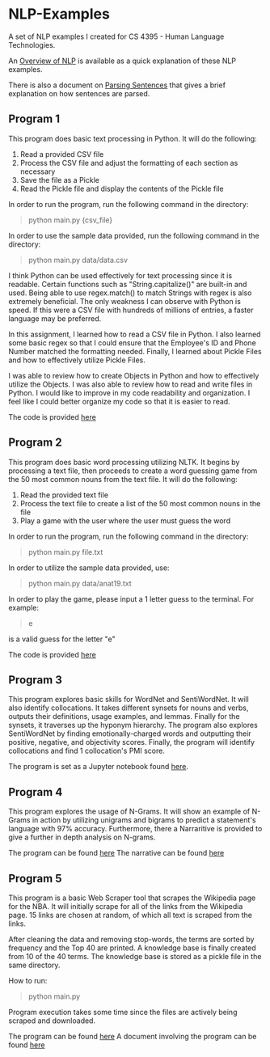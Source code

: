 # NLP-Examples
A set of NLP examples I created for CS 4395 - Human Language Technologies.

An [Overview of NLP](Overview_of_NLP.pdf) is available as a quick explanation of these NLP examples.

There is also a document on [Parsing Sentences](Parsing%20Sentences.pdf) that gives a brief explanation on how sentences are parsed.

## Program 1
This program does basic text processing in Python. It will do the following:
1. Read a provided CSV file
2. Process the CSV file and adjust the formatting of each section as necessary
3. Save the file as a Pickle
4. Read the Pickle file and display the contents of the Pickle file

In order to run the program, run the following command in the directory:
> python main.py {csv_file}

In order to use the sample data provided, run the following command in the directory:
> python main.py data/data.csv

I think Python can be used effectively for text processing since it is readable. Certain functions such as "String.capitalize()" are built-in and used. Being able to use regex.match() to match Strings with regex is also extremely beneficial. The only weakness I can observe with Python is speed. If this were a CSV file with hundreds of millions of entries, a faster language may be preferred.

In this assignment, I learned how to read a CSV file in Python. I also learned some basic regex so that I could ensure that the Employee's ID and Phone Number matched the formatting needed. Finally, I learned about Pickle Files and how to effectively utilize Pickle Files.

I was able to review how to create Objects in Python and how to effectively utilize the Objects. I was also able to review how to read and write files in Python. I would like to improve in my code readability and organization. I feel like I could better organize my code so that it is easier to read.

The code is provided [here](/Program%201/)

## Program 2
This program does basic word processing utilizing NLTK. It begins by processing a text file, then proceeds to create a word guessing game from the 50 most common nouns from the text file. It will do the following:
1. Read the provided text file
2. Process the text file to create a list of the 50 most common nouns in the file
3. Play a game with the user where the user must guess the word

In order to run the program, run the following command in the directory:
> python main.py file.txt

In order to utilize the sample data provided, use:
> python main.py data/anat19.txt

In order to play the game, please input a 1 letter guess to the terminal. For example:
> e

is a valid guess for the letter "e"

The code is provided [here](/Program%202/)

## Program 3
This program explores basic skills for WordNet and SentiWordNet. It will also identify collocations. It takes different synsets for nouns and verbs, outputs their definitions, usage examples, and lemmas. Finally for the synsets, it traverses up the hyponym hierarchy. The program also explores SentiWordNet by finding emotionally-charged words and outputting their positive, negative, and objectivity scores. Finally, the program will identify collocations and find 1 collocation's PMI score.

The program is set as a Jupyter notebook found [here](/Program%203/main.ipynb).

## Program 4
This program explores the usage of N-Grams. It will show an example of N-Grams in action by utilizing unigrams and bigrams to predict a statement's language with 97% accuracy. Furthermore, there a Narraritive is provided to give a further in depth analysis on N-grams.

The program can be found [here](/Program%204/)
The narrative can be found [here](/Program%204/AVinluan_Homework4.pdf)


## Program 5
This program is a basic Web Scraper tool that scrapes the Wikipedia page for the NBA. It will initially scrape for all of the links from the Wikipedia page. 15 links are chosen at random, of which all text is scraped from the links.

After cleaning the data and removing stop-words, the terms are sorted by frequency and the Top 40 are printed. A knowledge base is finally created from 10 of the 40 terms. The knowledge base is stored as a pickle file in the same directory.

How to run:
> python main.py


Program execution takes some time since the files are actively being scraped and downloaded.


The program can be found [here](/Program%205/)
A document involving the program can be found [here](/Program%205/AVinluan_Homework5.pdf)